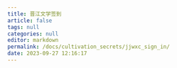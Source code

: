 ```yaml
---
title: 晋江文学签到
article: false
tags: null
categories: null
editor: markdown
permalink: /docs/cultivation_secrets/jjwxc_sign_in/
date: 2023-09-27 12:16:17
---
```

